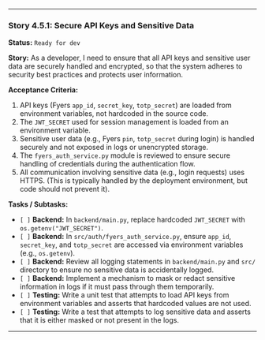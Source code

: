 ---

### **Story 4.5.1: Secure API Keys and Sensitive Data**

**Status:** `Ready for dev`

**Story:**
As a developer, I need to ensure that all API keys and sensitive user data are securely handled and encrypted, so that the system adheres to security best practices and protects user information.

**Acceptance Criteria:**
1.  API keys (Fyers `app_id`, `secret_key`, `totp_secret`) are loaded from environment variables, not hardcoded in the source code.
2.  The `JWT_SECRET` used for session management is loaded from an environment variable.
3.  Sensitive user data (e.g., Fyers `pin`, `totp_secret` during login) is handled securely and not exposed in logs or unencrypted storage.
4.  The `fyers_auth_service.py` module is reviewed to ensure secure handling of credentials during the authentication flow.
5.  All communication involving sensitive data (e.g., login requests) uses HTTPS. (This is typically handled by the deployment environment, but code should not prevent it).

**Tasks / Subtasks:**
-   `[ ]` **Backend:** In `backend/main.py`, replace hardcoded `JWT_SECRET` with `os.getenv("JWT_SECRET")`.
-   `[ ]` **Backend:** In `src/auth/fyers_auth_service.py`, ensure `app_id`, `secret_key`, and `totp_secret` are accessed via environment variables (e.g., `os.getenv`).
-   `[ ]` **Backend:** Review all logging statements in `backend/main.py` and `src/` directory to ensure no sensitive data is accidentally logged.
-   `[ ]` **Backend:** Implement a mechanism to mask or redact sensitive information in logs if it must pass through them temporarily.
-   `[ ]` **Testing:** Write a unit test that attempts to load API keys from environment variables and asserts that hardcoded values are not used.
-   `[ ]` **Testing:** Write a test that attempts to log sensitive data and asserts that it is either masked or not present in the logs.

---